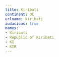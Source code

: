 ```yaml
---
title: Kiribati
continent: OC
urlname: kiribati
audacious: true
names:
- Kiribati
- Republic of Kiribati
- KI
- KIR
---
```


